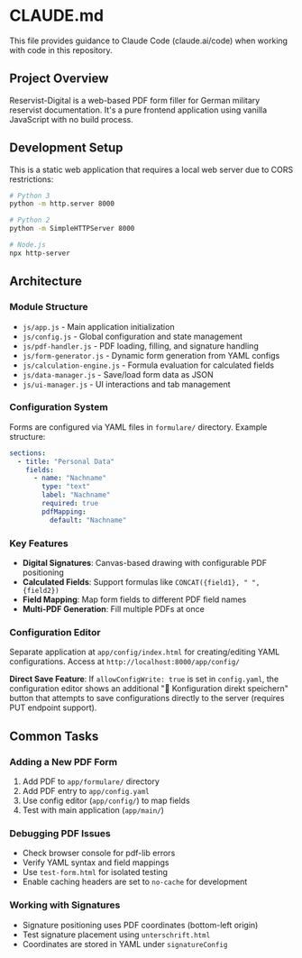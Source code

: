 # CLAUDE.md

This file provides guidance to Claude Code (claude.ai/code) when working with code in this repository.

## Project Overview

Reservist-Digital is a web-based PDF form filler for German military reservist documentation. It's a pure frontend application using vanilla JavaScript with no build process.

## Development Setup

This is a static web application that requires a local web server due to CORS restrictions:

```bash
# Python 3
python -m http.server 8000

# Python 2
python -m SimpleHTTPServer 8000

# Node.js
npx http-server
```

## Architecture

### Module Structure
- `js/app.js` - Main application initialization
- `js/config.js` - Global configuration and state management
- `js/pdf-handler.js` - PDF loading, filling, and signature handling
- `js/form-generator.js` - Dynamic form generation from YAML configs
- `js/calculation-engine.js` - Formula evaluation for calculated fields
- `js/data-manager.js` - Save/load form data as JSON
- `js/ui-manager.js` - UI interactions and tab management

### Configuration System
Forms are configured via YAML files in `formulare/` directory. Example structure:
```yaml
sections:
  - title: "Personal Data"
    fields:
      - name: "Nachname"
        type: "text"
        label: "Nachname"
        required: true
        pdfMapping:
          default: "Nachname"
```

### Key Features
- **Digital Signatures**: Canvas-based drawing with configurable PDF positioning
- **Calculated Fields**: Support formulas like `CONCAT({field1}, " ", {field2})`
- **Field Mapping**: Map form fields to different PDF field names
- **Multi-PDF Generation**: Fill multiple PDFs at once

### Configuration Editor
Separate application at `app/config/index.html` for creating/editing YAML configurations. Access at `http://localhost:8000/app/config/`

**Direct Save Feature**: If `allowConfigWrite: true` is set in `config.yaml`, the configuration editor shows an additional "🚀 Konfiguration direkt speichern" button that attempts to save configurations directly to the server (requires PUT endpoint support).

## Common Tasks

### Adding a New PDF Form
1. Add PDF to `app/formulare/` directory
2. Add PDF entry to `app/config.yaml`
3. Use config editor (`app/config/`) to map fields
4. Test with main application (`app/main/`)

### Debugging PDF Issues
- Check browser console for pdf-lib errors
- Verify YAML syntax and field mappings
- Use `test-form.html` for isolated testing
- Enable caching headers are set to `no-cache` for development

### Working with Signatures
- Signature positioning uses PDF coordinates (bottom-left origin)
- Test signature placement using `unterschrift.html`
- Coordinates are stored in YAML under `signatureConfig`